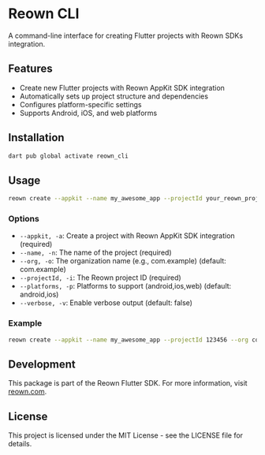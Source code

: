 <!-- 
This README describes the package. If you publish this package to pub.dev,
this README's contents appear on the landing page for your package.

For information about how to write a good package README, see the guide for
[writing package pages](https://dart.dev/tools/pub/writing-package-pages). 

For general information about developing packages, see the Dart guide for
[creating packages](https://dart.dev/guides/libraries/create-packages)
and the Flutter guide for
[developing packages and plugins](https://flutter.dev/to/develop-packages). 
-->

# Reown CLI

A command-line interface for creating Flutter projects with Reown SDKs integration.

## Features

- Create new Flutter projects with Reown AppKit SDK integration
- Automatically sets up project structure and dependencies
- Configures platform-specific settings
- Supports Android, iOS, and web platforms

## Installation

```bash
dart pub global activate reown_cli
```

## Usage

```bash
reown create --appkit --name my_awesome_app --projectId your_reown_project_id
```

### Options

- `--appkit, -a`: Create a project with Reown AppKit SDK integration (required)
- `--name, -n`: The name of the project (required)
- `--org, -o`: The organization name (e.g., com.example) (default: com.example)
- `--projectId, -i`: The Reown project ID (required)
- `--platforms, -p`: Platforms to support (android,ios,web) (default: android,ios)
- `--verbose, -v`: Enable verbose output (default: false)

### Example

```bash
reown create --appkit --name my_awesome_app --projectId 123456 --org com.testing --platforms ios,android --verbose
```

## Development

This package is part of the Reown Flutter SDK. For more information, visit [reown.com](https://reown.com).

## License

This project is licensed under the MIT License - see the LICENSE file for details.
